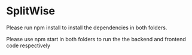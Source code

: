 # SplitWise

Please run npm install to install the dependencies in both folders.

Please use npm start in both folders to run the the backend and frontend code respectively
